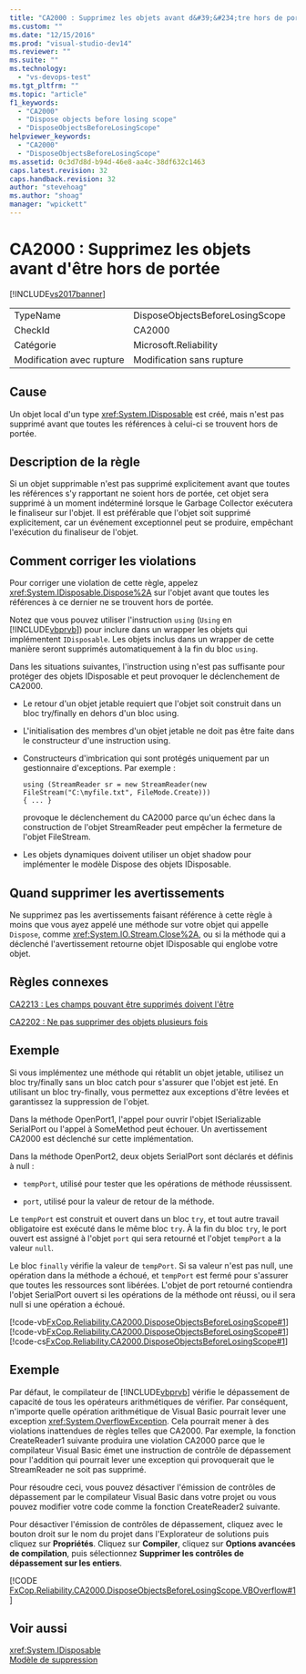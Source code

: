 ```yaml
---
title: "CA2000 : Supprimez les objets avant d&#39;&#234;tre hors de port&#233;e | Microsoft Docs"
ms.custom: ""
ms.date: "12/15/2016"
ms.prod: "visual-studio-dev14"
ms.reviewer: ""
ms.suite: ""
ms.technology: 
  - "vs-devops-test"
ms.tgt_pltfrm: ""
ms.topic: "article"
f1_keywords: 
  - "CA2000"
  - "Dispose objects before losing scope"
  - "DisposeObjectsBeforeLosingScope"
helpviewer_keywords: 
  - "CA2000"
  - "DisposeObjectsBeforeLosingScope"
ms.assetid: 0c3d7d8d-b94d-46e8-aa4c-38df632c1463
caps.latest.revision: 32
caps.handback.revision: 32
author: "stevehoag"
ms.author: "shoag"
manager: "wpickett"
---
```

# CA2000 : Supprimez les objets avant d&#39;&#234;tre hors de port&#233;e
[!INCLUDE[vs2017banner](../code-quality/includes/vs2017banner.md)]

|||  
|-|-|  
|TypeName|DisposeObjectsBeforeLosingScope|  
|CheckId|CA2000|  
|Catégorie|Microsoft.Reliability|  
|Modification avec rupture|Modification sans rupture|  
  
## Cause  
 Un objet local d'un type <xref:System.IDisposable> est créé, mais n'est pas supprimé avant que toutes les références à celui\-ci se trouvent hors de portée.  
  
## Description de la règle  
 Si un objet supprimable n'est pas supprimé explicitement avant que toutes les références s'y rapportant ne soient hors de portée, cet objet sera supprimé à un moment indéterminé lorsque le Garbage Collector exécutera le finaliseur sur l'objet.  Il est préférable que l'objet soit supprimé explicitement, car un événement exceptionnel peut se produire, empêchant l'exécution du finaliseur de l'objet.  
  
## Comment corriger les violations  
 Pour corriger une violation de cette règle, appelez <xref:System.IDisposable.Dispose%2A> sur l'objet avant que toutes les références à ce dernier ne se trouvent hors de portée.  
  
 Notez que vous pouvez utiliser l'instruction `using` \(`Using` en [!INCLUDE[vbprvb](../code-quality/includes/vbprvb_md.md)]\) pour inclure dans un wrapper les objets qui implémentent `IDisposable`.  Les objets inclus dans un wrapper de cette manière seront supprimés automatiquement à la fin du bloc `using`.  
  
 Dans les situations suivantes, l'instruction using n'est pas suffisante pour protéger des objets IDisposable et peut provoquer le déclenchement de CA2000.  
  
-   Le retour d'un objet jetable requiert que l'objet soit construit dans un bloc try\/finally en dehors d'un bloc using.  
  
-   L'initialisation des membres d'un objet jetable ne doit pas être faite dans le constructeur d'une instruction using.  
  
-   Constructeurs d'imbrication qui sont protégés uniquement par un gestionnaire d'exceptions.  Par exemple :  
  
    ```  
    using (StreamReader sr = new StreamReader(new FileStream("C:\myfile.txt", FileMode.Create)))  
    { ... }  
    ```  
  
     provoque le déclenchement du CA2000 parce qu'un échec dans la construction de l'objet StreamReader peut empêcher la fermeture de l'objet FileStream.  
  
-   Les objets dynamiques doivent utiliser un objet shadow pour implémenter le modèle Dispose des objets IDisposable.  
  
## Quand supprimer les avertissements  
 Ne supprimez pas les avertissements faisant référence à cette règle à moins que vous ayez appelé une méthode sur votre objet qui appelle `Dispose`, comme <xref:System.IO.Stream.Close%2A>, ou si la méthode qui a déclenché l'avertissement retourne objet IDisposable qui englobe votre objet.  
  
## Règles connexes  
 [CA2213 : Les champs pouvant être supprimés doivent l'être](../code-quality/ca2213-disposable-fields-should-be-disposed.md)  
  
 [CA2202 : Ne pas supprimer des objets plusieurs fois](../code-quality/ca2202-do-not-dispose-objects-multiple-times.md)  
  
## Exemple  
 Si vous implémentez une méthode qui rétablit un objet jetable, utilisez un bloc try\/finally sans un bloc catch pour s'assurer que l'objet est jeté.  En utilisant un bloc try\-finally, vous permettez aux exceptions d'être levées et garantissez la suppression de l'objet.  
  
 Dans la méthode OpenPort1, l'appel pour ouvrir l'objet ISerializable SerialPort ou l'appel à SomeMethod peut échouer.  Un avertissement CA2000 est déclenché sur cette implémentation.  
  
 Dans la méthode OpenPort2, deux objets SerialPort sont déclarés et définis à null :  
  
-   `tempPort`, utilisé pour tester que les opérations de méthode réussissent.  
  
-   `port`, utilisé pour la valeur de retour de la méthode.  
  
 Le `tempPort` est construit et ouvert dans un bloc `try`, et tout autre travail obligatoire est exécuté dans le même bloc `try`.  À la fin du bloc `try`, le port ouvert est assigné à l'objet `port` qui sera retourné et l'objet `tempPort` a la valeur `null`.  
  
 Le bloc `finally` vérifie la valeur de `tempPort`.  Si sa valeur n'est pas null, une opération dans la méthode a échoué, et `tempPort` est fermé pour s'assurer que toutes les ressources sont libérées.  L'objet de port retourné contiendra l'objet SerialPort ouvert si les opérations de la méthode ont réussi, ou il sera null si une opération a échoué.  
  
 [!code-vb[FxCop.Reliability.CA2000.DisposeObjectsBeforeLosingScope#1](../code-quality/codesnippet/VisualBasic/ca2000-dispose-objects-before-losing-scope_1.vb)]
 [!code-vb[FxCop.Reliability.CA2000.DisposeObjectsBeforeLosingScope#1](../code-quality/codesnippet/VisualBasic/ca2000-dispose-objects-before-losing-scope_1.vb)]
 [!code-cs[FxCop.Reliability.CA2000.DisposeObjectsBeforeLosingScope#1](../code-quality/codesnippet/CSharp/ca2000-dispose-objects-before-losing-scope_1.cs)]  
  
## Exemple  
 Par défaut, le compilateur de [!INCLUDE[vbprvb](../code-quality/includes/vbprvb_md.md)] vérifie le dépassement de capacité de tous les opérateurs arithmétiques de vérifier.  Par conséquent, n'importe quelle opération arithmétique de Visual Basic pourrait lever une exception <xref:System.OverflowException>.  Cela pourrait mener à des violations inattendues de règles telles que CA2000.  Par exemple, la fonction CreateReader1 suivante produira une violation CA2000 parce que le compilateur Visual Basic émet une instruction de contrôle de dépassement pour l'addition qui pourrait lever une exception qui provoquerait que le StreamReader ne soit pas supprimé.  
  
 Pour résoudre ceci, vous pouvez désactiver l'émission de contrôles de dépassement par le compilateur Visual Basic dans votre projet ou vous pouvez modifier votre code comme la fonction CreateReader2 suivante.  
  
 Pour désactiver l'émission de contrôles de dépassement, cliquez avec le bouton droit sur le nom du projet dans l'Explorateur de solutions puis cliquez sur **Propriétés**.  Cliquez sur **Compiler**, cliquez sur **Options avancées de compilation**, puis sélectionnez **Supprimer les contrôles de dépassement sur les entiers**.  
  
 [!CODE [FxCop.Reliability.CA2000.DisposeObjectsBeforeLosingScope.VBOverflow#1](FxCop.Reliability.CA2000.DisposeObjectsBeforeLosingScope.VBOverflow#1)]  
  
## Voir aussi  
 <xref:System.IDisposable>   
 [Modèle de suppression](../Topic/Dispose%20Pattern.md)